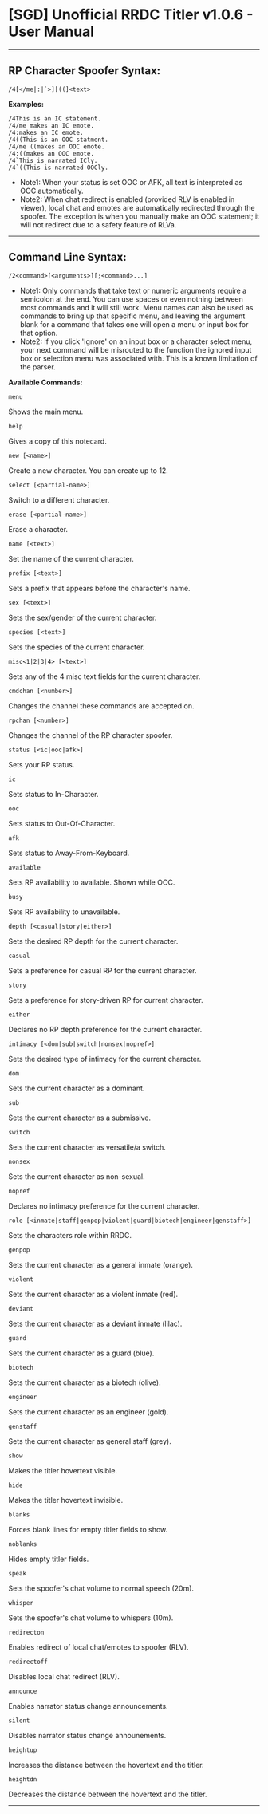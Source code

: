 # [SGD] Unofficial RRDC Titler v1.0.6 - User Manual #

---------------------------------------------------------------------------------------------------

## RP Character Spoofer Syntax: ##
    /4[</me|:|`>][((]<text>

**Examples:**

    /4This is an IC statement.
    /4/me makes an IC emote.
    /4:makes an IC emote.
    /4((This is an OOC statment.
    /4/me ((makes an OOC emote.
    /4:((makes an OOC emote.
    /4`This is narrated ICly.
    /4`((This is narrated OOCly.

* Note1: When your status is set OOC or AFK, all text is interpreted as OOC automatically.
* Note2: When chat redirect is enabled (provided RLV is enabled in viewer), local chat and
         emotes are automatically redirected through the spoofer. The exception is when
         you manually make an OOC statement; it will not redirect due to a safety feature
         of RLVa.

---------------------------------------------------------------------------------------------------

## Command Line Syntax: ##
    /2<command>[<arguments>][;<command>...]

* Note1: Only commands that take text or numeric arguments require a semicolon at the end.
         You can use spaces or even nothing between most commands and it will still work.
         Menu names can also be used as commands to bring up that specific menu, and
         leaving the argument blank for a command that takes one will open a menu or
         input box for that option.
* Note2: If you click 'Ignore' on an input box or a character select menu, your next
         command will be misrouted to the function the ignored input box or selection
         menu was associated with. This is a known limitation of the parser.

**Available Commands:**
    
    menu
Shows the main menu.

    help
Gives a copy of this notecard.

    new [<name>]
Create a new character. You can create up to 12.

    select [<partial-name>]
Switch to a different character.

    erase [<partial-name>]
Erase a character.

    name [<text>]
Set the name of the current character.

    prefix [<text>]
Sets a prefix that appears before the character's name.

    sex [<text>]
Sets the sex/gender of the current character.

    species [<text>]
Sets the species of the current character.

    misc<1|2|3|4> [<text>]
Sets any of the 4 misc text fields for the current character.

    cmdchan [<number>]
Changes the channel these commands are accepted on.

    rpchan [<number>]
Changes the channel of the RP character spoofer.

    status [<ic|ooc|afk>]
Sets your RP status.

    ic
Sets status to In-Character.

    ooc
Sets status to Out-Of-Character.

    afk
Sets status to Away-From-Keyboard.

    available
Sets RP availability to available. Shown while OOC.

    busy
Sets RP availability to unavailable.
    
    depth [<casual|story|either>] 
Sets the desired RP depth for the current character.

    casual
Sets a preference for casual RP for the current character.

    story
Sets a preference for story-driven RP for current character.

    either
Declares no RP depth preference for the current character. 

    intimacy [<dom|sub|switch|nonsex|nopref>]
Sets the desired type of intimacy for the current character.

    dom
Sets the current character as a dominant.

    sub
Sets the current character as a submissive.

    switch
Sets the current character as versatile/a switch.

    nonsex
Sets the current character as non-sexual.

    nopref
Declares no intimacy preference for the current character.

    role [<inmate|staff|genpop|violent|guard|biotech|engineer|genstaff>]
Sets the characters role within RRDC.

    genpop
Sets the current character as a general inmate (orange).

    violent
Sets the current character as a violent inmate (red).

    deviant
Sets the current character as a deviant inmate (lilac).

    guard
Sets the current character as a guard (blue).

    biotech
Sets the current character as a biotech (olive).

    engineer
Sets the current character as an engineer (gold).

    genstaff
Sets the current character as general staff (grey).

    show
Makes the titler hovertext visible.

    hide
Makes the titler hovertext invisible.

    blanks
Forces blank lines for empty titler fields to show.

    noblanks
Hides empty titler fields.

    speak
Sets the spoofer's chat volume to normal speech (20m).

    whisper
Sets the spoofer's chat volume to whispers (10m).

    redirecton
Enables redirect of local chat/emotes to spoofer (RLV).

    redirectoff
Disables local chat redirect (RLV).

    announce
Enables narrator status change announcements.

    silent
Disables narrator status change announements.

    heightup
Increases the distance between the hovertext and the titler.

    heightdn
Decreases the distance between the hovertext and the titler.

---------------------------------------------------------------------------------------------------
